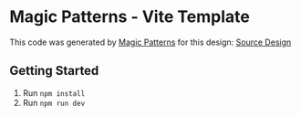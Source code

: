 # Magic Patterns - Vite Template

This code was generated by [Magic Patterns](https://magicpatterns.com) for this design: [Source Design](https://www.magicpatterns.com/c/9tthteabymznxdhks1gcmn)

## Getting Started

1. Run `npm install`
2. Run `npm run dev`
